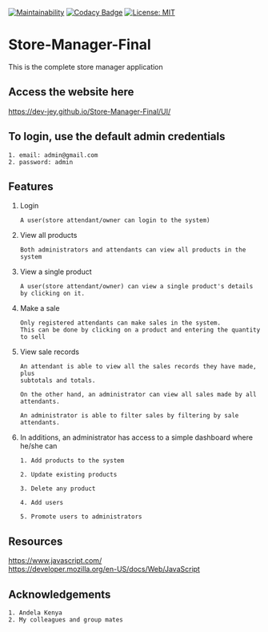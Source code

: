 [![Maintainability](https://api.codeclimate.com/v1/badges/701e7dffec432e82805d/maintainability)](https://codeclimate.com/github/codeMarble254/Store-Manager-Final/maintainability)
[![Codacy Badge](https://api.codacy.com/project/badge/Grade/8700ab1cc8d0478eb11de8789a00f7cf)](https://app.codacy.com/app/codeMarble254/Store-Manager-Final?utm_source=github.com&utm_medium=referral&utm_content=codeMarble254/Store-Manager-Final&utm_campaign=Badge_Grade_Dashboard)
[![License: MIT](https://img.shields.io/badge/License-MIT-yellow.svg)](https://opensource.org/licenses/MIT)

# Store-Manager-Final

This is the complete store manager application 

## Access the website here
<https://dev-jey.github.io/Store-Manager-Final/UI/>

## To login, use the default admin credentials

    1. email: admin@gmail.com
    2. password: admin

## Features
1. Login
    ```
    A user(store attendant/owner can login to the system)
    ```
2. View all products
    ```
    Both administrators and attendants can view all products in the system
    ```
3. View a single product
    ```
    A user(store attendant/owner) can view a single product's details by clicking on it.
    ```
4. Make a sale
    ```
    Only registered attendants can make sales in the system. 
    This can be done by clicking on a product and entering the quantity to sell
    ```
5. View sale records
    ```
    An attendant is able to view all the sales records they have made, plus 
    subtotals and totals. 
    ```
    ```
    On the other hand, an administrator can view all sales made by all attendants.
    ```
    ```
    An administrator is able to filter sales by filtering by sale attendants.
    ```
6. In additions, an administrator has access to a simple dashboard where he/she can
    ```    
    1. Add products to the system
    ```
    ```
    2. Update existing products
    ```
    ```
    3. Delete any product
    ```
    ```
    4. Add users
    ```
    ```
    5. Promote users to administrators
    ```

## Resources
<https://www.javascript.com/>  
<https://developer.mozilla.org/en-US/docs/Web/JavaScript>
## Acknowledgements
    1. Andela Kenya
    2. My colleagues and group mates
